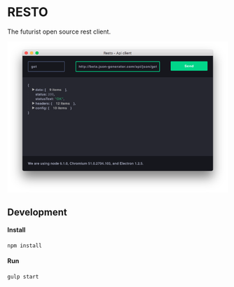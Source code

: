 # RESTO

The futurist open source rest client.

![Alt text](/printscreen.png?raw=true "printscreen")


## Development

#### Install

```
npm install
```
#### Run

```
gulp start
```
